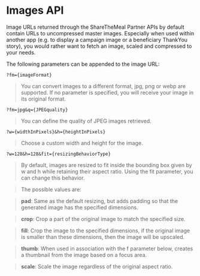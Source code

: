# Images API

Image URLs returned through the ShareTheMeal Partner APIs by default contain URLs to uncompressed master images. Especially when used within another app (e.g. to display a campaign image or a beneficiary ThankYou story), you would rather want to fetch an image, scaled and compressed to your needs.

The following parameters can be appended to the image URL:

```
?fm={imageFormat}
```

> You can convert images to a different format, jpg, png or webp are supported. If no parameter is specified, you will receive your image in its original format.

```
?fm=jpg&q={JPEGquality}
```

> You can define the quality of JPEG images retrieved.

```
?w={widthInPixels}&h={heightInPixels}
```

> Choose a custom width and height for the image.

```
?w=128&h=128&fit={resizingBehaviorType}
```

> By default, images are resized to fit inside the bounding box given by w and h while retaining their aspect ratio. Using the fit parameter, you can change this behavior.

> The possible values are:

> **pad**: Same as the default resizing, but adds padding so that the generated image has the specified dimensions.

> **crop**: Crop a part of the original image to match the specified size.

> **fill**: Crop the image to the specified dimensions, if the original image is smaller than these dimensions, then the image will be upscaled.

> **thumb**: When used in association with the f parameter below, creates a thumbnail from the image based on a focus area.

> **scale**: Scale the image regardless of the original aspect ratio.
